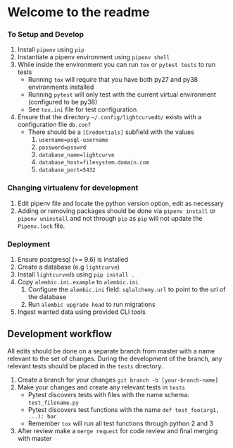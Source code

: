 # Welcome to the readme

### To Setup and Develop
1. Install `pipenv` using `pip`
2. Instantiate a pipenv environment using `pipenv shell`
3. While inside the environment you can run `tox` or `pytest tests` to run tests
    * Running `tox` will require that you have both py27 and py38 environments installed
    * Running `pytest` will only test with the current virtual environment (configured to be py38)
    * See `tox.ini` file for test configuration
4. Ensure that the directory `~/.config/lightcurvedb/` exists with a configuration file `db.conf`
    * There should be a `[Credentials]` subfield with the values
        1. `username=psql-username`
        2. `password=psswrd`
        3. `database_name=lightcurve`
        4. `database_host=filesystem.domain.com`
        5. `database_port=5432`

### Changing virtualenv for development
1. Edit pipenv file and locate the python version option, edit as necessary
2. Adding or removing packages should be done via `pipenv install` or `pipenv uninstall` and
not through `pip` as `pip` will not update the `Pipenv.lock` file.

### Deployment
1. Ensure postgresql (>= 9.6) is installed
2. Create a database (e.g `lightcurve`)
3. Install `lightcurvedb` using `pip install .`
4. Copy `alembic.ini.example` to `alembic.ini`
    1. Configure the `alembic.ini` field: `sqlalchemy.url` to point to the url of the database
    2. Run `alembic upgrade head` to run migrations
5. Ingest wanted data using provided CLI tools

## Development workflow
All edits should be done on a separate branch from master with a name relevant to the set of changes.
During the development of the branch, any relevant tests should be placed in the `tests` directory.

1. Create a branch for your changes `git branch -b [your-branch-name]`
2. Make your changes and create any relevant tests in `tests`
    * Pytest discovers tests with files with the name schema: `test_filename.py`
    * Pytest discovers test functions with the name `def test_foo(arg1, ...): bar`
    * Remember `tox` will run all test functions through python 2 and 3
3. After review make a `merge request` for code review and final merging with master